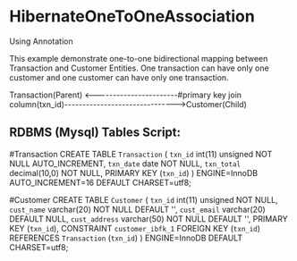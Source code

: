 # HibernateOneToOneAssociation
Using Annotation

This example demonstrate one-to-one bidirectional mapping between Transaction and Customer Entities.
One transaction can have only one customer and one customer can have only one transaction.

Transaction(Parent) <-----------------------#primary key join column(txn_id)------------------------------->Customer(Child)

RDBMS (Mysql) Tables Script:
----------------------------
#Transaction
CREATE TABLE `Transaction` (
  `txn_id` int(11) unsigned NOT NULL AUTO_INCREMENT,
  `txn_date` date NOT NULL,
  `txn_total` decimal(10,0) NOT NULL,
  PRIMARY KEY (`txn_id`)
) ENGINE=InnoDB AUTO_INCREMENT=16 DEFAULT CHARSET=utf8;

#Customer
CREATE TABLE `Customer` (
  `txn_id` int(11) unsigned NOT NULL,
  `cust_name` varchar(20) NOT NULL DEFAULT '',
  `cust_email` varchar(20) DEFAULT NULL,
  `cust_address` varchar(50) NOT NULL DEFAULT '',
  PRIMARY KEY (`txn_id`),
  CONSTRAINT `customer_ibfk_1` FOREIGN KEY (`txn_id`) REFERENCES `Transaction` (`txn_id`)
) ENGINE=InnoDB DEFAULT CHARSET=utf8;


